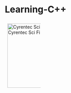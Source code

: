 # Learning-C++
 <img src="https://c.tenor.com/Yg8O2WDlGkYAAAAi/cyrentec-sci-fi.gif" width="200" height="200" alt="Cyrentec Sci Fi Sticker - Cyrentec Sci Fi Owl Stickers" style="max-width: 104px; background-color: unset; margin: 8px;">
